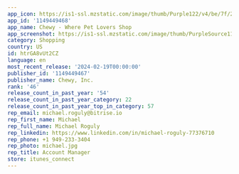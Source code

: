 ```yaml
---
app_icon: https://is1-ssl.mzstatic.com/image/thumb/Purple122/v4/be/7f/2b/be7f2bc2-254f-0961-4dfb-ff9c17839b03/AppIcon-0-1x_U007emarketing-0-10-0-0-sRGB-85-220.png/1024x1024bb.png
app_id: '1149449468'
app_name: Chewy - Where Pet Lovers Shop
app_screenshot: https://is1-ssl.mzstatic.com/image/thumb/PurpleSource116/v4/3e/42/ca/3e42cac2-0dc1-e4c5-a1dc-a397984c0009/17e936da-6886-494d-8445-a36462227b2c_2023-12-AppStoreRefresh_GFX_STATIC_1284x2778_Slide0_r0.jpg/1284x2778bb.png
category: Shopping
country: US
id: htrGA8vUt2CZ
language: en
most_recent_release: '2024-02-19T00:00:00'
publisher_id: '1149449467'
publisher_name: Chewy, Inc.
rank: '46'
release_count_in_past_year: '54'
release_count_in_past_year_category: 22
release_count_in_past_year_top_in_category: 57
rep_email: michael.roguly@bitrise.io
rep_first_name: Michael
rep_full_name: Michael Roguly
rep_linkedin: https://www.linkedin.com/in/michael-roguly-77376710
rep_phone: +1 949-233-3404
rep_photo: michael.jpg
rep_title: Account Manager
store: itunes_connect
---
```

